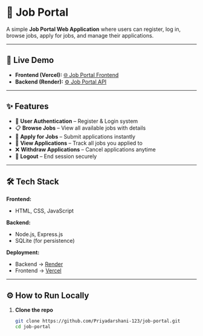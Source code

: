 # 💼 Job Portal

A simple **Job Portal Web Application** where users can register, log in, browse jobs, apply for jobs, and manage their applications.

---

## 🚀 Live Demo

- **Frontend (Vercel):** [🌐 Job Portal Frontend](https://job-portal-seven-indol.vercel.app/)
- **Backend (Render):** [⚙️ Job Portal API](https://job-portal-1-v2x2.onrender.com)

---

## ✨ Features

- 🔐 **User Authentication** – Register & Login system  
- 📋 **Browse Jobs** – View all available jobs with details  
- 📝 **Apply for Jobs** – Submit applications instantly  
- 📄 **View Applications** – Track all jobs you applied to  
- ❌ **Withdraw Applications** – Cancel applications anytime  
- 🚪 **Logout** – End session securely  

---

## 🛠️ Tech Stack

**Frontend:**  
- HTML, CSS, JavaScript  

**Backend:**  
- Node.js, Express.js  
- SQLite (for persistence)  

**Deployment:**  
- Backend → [Render](https://render.com)  
- Frontend → [Vercel](https://vercel.com)  

---

## ⚙️ How to Run Locally

1. **Clone the repo**
   ```bash
   git clone https://github.com/Priyadarshani-123/job-portal.git
   cd job-portal
